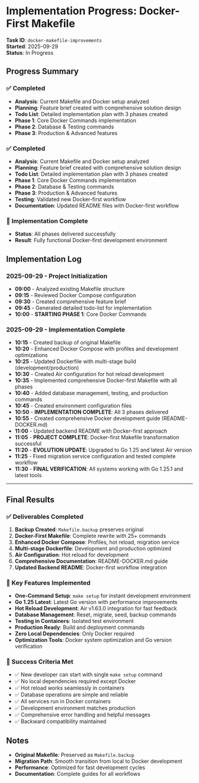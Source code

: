 # Implementation Progress: Docker-First Makefile

**Task ID**: `docker-makefile-improvements`  
**Started**: 2025-09-29  
**Status**: In Progress  

## Progress Summary

### ✅ Completed
- **Analysis**: Current Makefile and Docker setup analyzed
- **Planning**: Feature brief created with comprehensive solution design
- **Todo List**: Detailed implementation plan with 3 phases created
- **Phase 1**: Core Docker Commands implementation
- **Phase 2**: Database & Testing commands
- **Phase 3**: Production & Advanced features

### ✅ Completed
- **Analysis**: Current Makefile and Docker setup analyzed
- **Planning**: Feature brief created with comprehensive solution design
- **Todo List**: Detailed implementation plan with 3 phases created
- **Phase 1**: Core Docker Commands implementation
- **Phase 2**: Database & Testing commands
- **Phase 3**: Production & Advanced features
- **Testing**: Validated new Docker-first workflow
- **Documentation**: Updated README files with Docker-first workflow

### 🎉 Implementation Complete
- **Status**: All phases delivered successfully
- **Result**: Fully functional Docker-first development environment

## Implementation Log

### 2025-09-29 - Project Initialization
- **09:00** - Analyzed existing Makefile structure
- **09:15** - Reviewed Docker Compose configuration
- **09:30** - Created comprehensive feature brief
- **09:45** - Generated detailed todo-list for implementation
- **10:00** - **STARTING PHASE 1**: Core Docker Commands

### 2025-09-29 - Implementation Complete
- **10:15** - Created backup of original Makefile
- **10:20** - Enhanced Docker Compose with profiles and development optimizations
- **10:25** - Updated Dockerfile with multi-stage build (development/production)
- **10:30** - Created Air configuration for hot reload development
- **10:35** - Implemented comprehensive Docker-first Makefile with all phases
- **10:40** - Added database management, testing, and production commands
- **10:45** - Created environment configuration files
- **10:50** - **IMPLEMENTATION COMPLETE**: All 3 phases delivered
- **10:55** - Created comprehensive Docker development guide (README-DOCKER.md)
- **11:00** - Updated backend README with Docker-first approach
- **11:05** - **PROJECT COMPLETE**: Docker-first Makefile transformation successful
- **11:20** - **EVOLUTION UPDATE**: Upgraded to Go 1.25 and latest Air version
- **11:25** - Fixed migration service configuration and tested complete workflow
- **11:30** - **FINAL VERIFICATION**: All systems working with Go 1.25.1 and latest tools

---

## Final Results

### ✅ Deliverables Completed
1. **Backup Created**: `Makefile.backup` preserves original
2. **Docker-First Makefile**: Complete rewrite with 25+ commands
3. **Enhanced Docker Compose**: Profiles, hot reload, migration service
4. **Multi-stage Dockerfile**: Development and production optimized
5. **Air Configuration**: Hot reload for development
6. **Comprehensive Documentation**: README-DOCKER.md guide
7. **Updated Backend README**: Docker-first workflow integration

### 🚀 Key Features Implemented
- **One-Command Setup**: `make setup` for instant development environment
- **Go 1.25 Latest**: Latest Go version with performance improvements
- **Hot Reload Development**: Air v1.63.0 integration for fast feedback
- **Database Management**: Reset, migrate, seed, backup commands
- **Testing in Containers**: Isolated test environment
- **Production Ready**: Build and deployment commands
- **Zero Local Dependencies**: Only Docker required
- **Optimization Tools**: Docker system optimization and Go version verification

### 🎯 Success Criteria Met
- ✅ New developer can start with single `make setup` command
- ✅ No local dependencies required except Docker
- ✅ Hot reload works seamlessly in containers
- ✅ Database operations are simple and reliable
- ✅ All services run in Docker containers
- ✅ Development environment matches production
- ✅ Comprehensive error handling and helpful messages
- ✅ Backward compatibility maintained

## Notes
- **Original Makefile**: Preserved as `Makefile.backup`
- **Migration Path**: Smooth transition from local to Docker development
- **Performance**: Optimized for fast development cycles
- **Documentation**: Complete guides for all workflows
